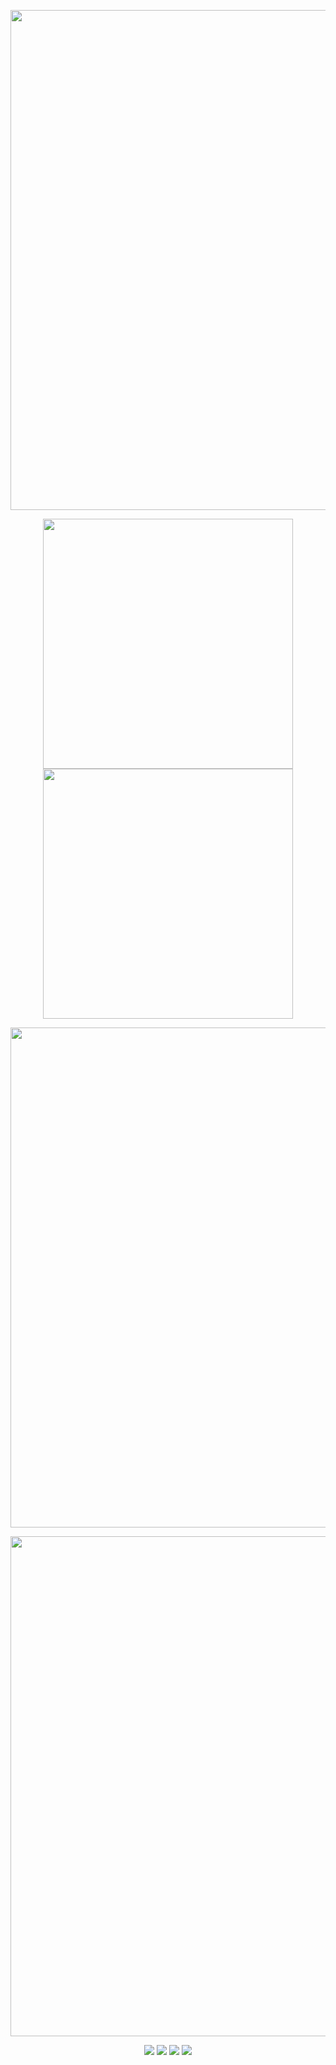 <!--
MIT License

Copyright (c) 2024 nightt5879

Permission is hereby granted, free of charge, to any person obtaining a copy
of this software and associated documentation files (the "Software"), to deal
in the Software without restriction, including without limitation the rights
to use, copy, modify, merge, publish, distribute, sublicense, and/or sell
copies of the Software, and to permit persons to whom the Software is
furnished to do so, subject to the following conditions:

The above copyright notice and this permission notice shall be included in all
copies or substantial portions of the Software.

THE SOFTWARE IS PROVIDED "AS IS", WITHOUT WARRANTY OF ANY KIND, EXPRESS OR
IMPLIED, INCLUDING BUT NOT LIMITED TO THE WARRANTIES OF MERCHANTABILITY,
FITNESS FOR A PARTICULAR PURPOSE AND NONINFRINGEMENT. IN NO EVENT SHALL THE
AUTHORS OR COPYRIGHT HOLDERS BE LIABLE FOR ANY CLAIM, DAMAGES OR OTHER
LIABILITY, WHETHER IN AN ACTION OF CONTRACT, TORT OR OTHERWISE, ARISING FROM,
OUT OF OR IN CONNECTION WITH THE SOFTWARE OR THE USE OR OTHER DEALINGS IN THE
SOFTWARE.

ATTENTION:

Source repository: <https://github.com/nightt5879/nightt5879>
-->
<!--
<picture>
  <source media="(prefers-color-scheme: dark)" srcset="https://github.com/nightt5879/nightt5879/blob/output/github-snake-dark.svg" />
  <source media="(prefers-color-scheme: light)" srcset="https://github.com/nightt5879/nightt5879/blob/output/github-snake.svg" />
  <img alt="github-snake" src="github-snake.svg" />
</picture>
-->
<p align="center">
    <!-- https://github.com/DenverCoder1/readme-typing-svg -->
    <img width="800" src="https://readme-typing-svg.demolab.com?font=Orbitron&size=22&pause=1000&center=true&vCenter=true&random=false&width=600&lines=Welcome+to+my+GitHub+profile+page!;I+am+complete+newbie +in+programming!" />
</p>
<p align="center">
    <!-- https://github.com/anuraghazra/github-readme-stats -->
    <!-- rules: https://github.com/anuraghazra/github-readme-stats/blob/master/src/calculateRank.js -->
    <img width="400" src="https://github-readme-stats.vercel.app/api?username=nightt5879&theme=transparent&show_icons=true&hide_border=true&show=reviews,discussions_started&hide_title=true&hide=contribs&number_format=long&count_private=true" />
    <!-- https://github.com/DenverCoder1/github-readme-streak-stats -->
    <img width="400" src="https://streak-stats.demolab.com?user=nightt5879&theme=transparent&hide_border=true" />
</p>
<p align="center">
    <!-- https://github.com/Ashutosh00710/github-readme-activity-graph -->
    <img width="800" src="https://github-readme-activity-graph.vercel.app/graph?username=nightt5879&theme=github-compact&hide_border=true&area=true&custom_title=Contribution%20Graph" />
</p>
<p align="center">
    <!-- https://github.com/ryo-ma/github-profile-trophy -->
    <!-- rules: https://github.com/ryo-ma/github-profile-trophy/blob/master/src/trophy.ts -->
    <img width="800" src="https://github-profile-trophy.vercel.app/?username=nightt5879&no-bg=true&no-frame=true&theme=algolia&title=-MultiLanguage" />
</p>
<p align="center">
    <!-- https://github.com/badges/shields -->
    <a href="https://github.com/nightt5879"><img src="https://img.shields.io/badge/GitHub-nightt5879-blue?logo=github" /></a>
    <a href="https://gitee.com/nightt_aj"><img src="https://img.shields.io/badge/Gitee-nightt5879-blue?logo=gitee" /></a>
    <a href="https://space.bilibili.com/23620249"><img src="https://img.shields.io/badge/哔哩哔哩-这里是啊J-pink?logo=bilibili" /></a>
    <!-- https://github.com/antonkomarev/github-profile-views-counter -->
    <img src="https://komarev.com/ghpvc/?username=nightt5879" />
</p>
